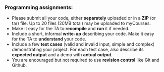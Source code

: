 ### Programming assignments:
+ Please submit all your code, either **separately** uploaded 
  or in a **ZIP** (or tar) file.
  Up to 20 files (20MB total) may be uploaded to myCourses.
+ Make it easy for the TA to **recompile** and **run** it if needed.
+ Include a short, informal **write-up** describing your code.
  Make it easy for the TA to **understand** your code.
+ Include a few **test cases** (valid and invalid input, simple
  and complex) demonstrating your project.
  For each test case, also describe its **expected output** and a demo with **actual output**.
+ You are encouraged but not required to use **revision control** like
  Git and Github.
